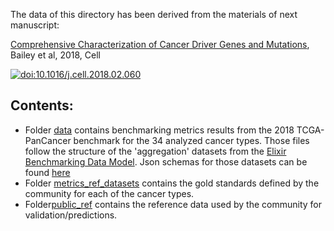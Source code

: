 The data of this directory has been derived from the materials of next manuscript:

[Comprehensive Characterization of Cancer Driver Genes and Mutations](https://www.cell.com/cell/fulltext/S0092-8674%2818%2930237-X?code=cell-site), Bailey et al, 2018, Cell

[![doi:10.1016/j.cell.2018.02.060](https://img.shields.io/badge/doi-10.1016%2Fj.cell.2018.02.060-green.svg)](https://doi.org/10.1016/j.cell.2018.02.060) 

## Contents:
- Folder [data](./data) contains benchmarking metrics results from the 2018 TCGA-PanCancer benchmark for the 34 analyzed
cancer types. Those files follow the structure of the 'aggregation' datasets from the [Elixir
    Benchmarking Data Model](https://github.com/inab/benchmarking-data-model). Json schemas for those datasets can be
    found [here](https://github.com/inab/OpenEBench_scientific_visualizer/blob/master/benchmarking_data_model/inline_data_visualizer.json)
- Folder [metrics_ref_datasets](./metrics_ref_datasets)
contains the gold standards defined by the community for each of the cancer types.
- Folder[public_ref](./public_ref) contains the
reference data used by the community for validation/predictions.